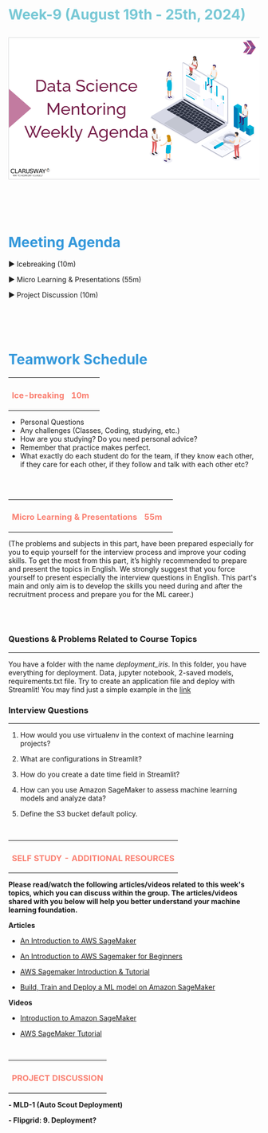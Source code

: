<h1><strong><span style="color: #77C8D5;">Week-9 (August 19th - 25th, 2024)</strong></span>


![logo](ds_agenda_logo.png)

<br>


<h1><strong><span style="color: #3498DB;">Meeting Agenda</strong></h1></span>

<span class="c16 c30">▶ </span><span
class="c42 c82">Icebreaking (10m)</span><span class="c16 c23"> </span>

<span class="c16 c30">▶ </span><span
class="c42 c82">Micro Learning & Presentations (55m)</span><span class="c46 c42 c48"> </span>


<span class="c30">▶ </span><span class="c46 c48 c42">Project Discussion (10m)</span>

<br>
<br>
<br>

<div style="page-break-after: always;"></div>

<h1><strong><span style="color: #3498DB;">Teamwork Schedule</strong></h1></span>

<table style= "width:100%;">
                <tr>
                <td style="color: #FA8072; text-align:left "><h3><strong><p>Ice-breaking</td>
                <td style="color: #FA8072; text-align:right;"><h3><strong><p>10m</p><td>                </tr>
</table>

- Personal Questions 
- Any challenges (Classes, Coding, studying, etc.) 
- How are you studying? Do you need personal advice? 
- Remember that practice makes perfect. 
- What exactly do each student do for the team, if they know each other, if they care for each other, if they follow and talk with each other etc? 

<br>
<br>

<table style= "width:100%;">
                <tr>
                <td style="color: #FA8072; text-align:left "><h3><strong><p>Micro Learning & Presentations</td>
                <td style="color: #FA8072; text-align:right;"><h3><strong><p>55m</p><td>                </tr>
</table>
(The problems and subjects in this part, have been prepared especially for you to equip yourself for the interview process and improve your coding skills. 
To get the most from this part, it’s highly recommended to prepare and present the topics in English.
We strongly suggest that you force yourself to present especially the interview questions in English. 
This part's main and only aim is to develop the skills you need during and after the recruitment process and prepare you for the ML career.)



<br><br>
<h3><strong>Questions & Problems Related to Course Topics</strong></h4>
<hr>

You have a folder with the name *deployment_iris*. In this folder, you have everything for deployment. Data, jupyter notebook, 2-saved models, requirements.txt file. Try to create an application file and deploy with Streamlit! 
You may find just a simple example in the [link](https://kdrdrn-deployment-iris-iris-app-xjh6nz.streamlit.app/)


<h3><strong>Interview Questions</strong></h4>
<hr>

1. How would you use virtualenv in the context of machine learning projects?

2. What are configurations in Streamlit?

3. How do you create a date time field in Streamlit?

4. How can you use Amazon SageMaker to assess machine learning models and analyze data?

5. Define the S3 bucket default policy.



<br>

<table style= "width:100%;">
                <tr>
                <td style="color: #FA8072; text-align:left "><h3><strong><p>SELF STUDY - ADDITIONAL RESOURCES</td>
                </tr>
</table>

**Please read/watch the following articles/videos related to this week's topics, which you can discuss within the group. The articles/videos shared with you below will help you better understand your machine learning foundation.**

   **Articles**

   - [An Introduction to AWS SageMaker](https://www.simplilearn.com/tutorials/aws-tutorial/aws-sagemaker)

   - [An Introduction to AWS Sagemaker for Beginners](https://www.analyticsvidhya.com/blog/2022/05/an-introduction-to-aws-sagemaker-for-beginners/)

   - [AWS Sagemaker Introduction & Tutorial](https://medium.com/ds3ucsd/aws-sagemaker-introduction-tutorial-7ea2f28bb67)

   - [Build, Train and Deploy a ML model on Amazon SageMaker](https://towardsdatascience.com/aws-sagemaker-db5451e02a79)

   **Videos**

   - [Introduction to Amazon SageMaker](https://www.youtube.com/watch?v=Qv_Tr_BCFCQ) 

   - [AWS SageMaker Tutorial](https://www.youtube.com/watch?v=AVNqdT5ilOg)


<br>

<table style= "width:100%;">
                <tr>
                <td style="color: #FA8072; text-align:left "><h3><strong><p>PROJECT DISCUSSION</td>
                </tr>
                
</table>


**- MLD-1 (Auto Scout Deployment)** <br>

**- Flipgrid: 9. Deployment?**
